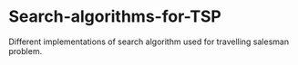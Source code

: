 # Search-algorithms-for-TSP
Different implementations of search algorithm used for travelling salesman problem.

